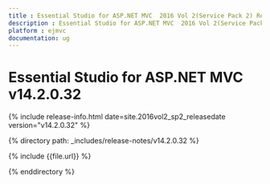 ```yaml
---
title : Essential Studio for ASP.NET MVC  2016 Vol 2(Service Pack 2) Release Notes
description : Essential Studio for ASP.NET MVC  2016 Vol 2(Service Pack 2) Release Notes
platform : ejmvc
documentation: ug
---
```


# Essential Studio for ASP.NET MVC v14.2.0.32

{% include release-info.html date=site.2016vol2_sp2_releasedate version="v14.2.0.32" %} 

{% directory path: _includes/release-notes/v14.2.0.32 %}

{% include {{file.url}} %}

{% enddirectory %}